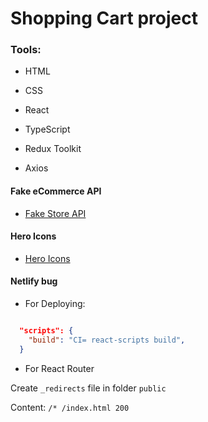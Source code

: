 # Shopping Cart project

### Tools:

- HTML

- CSS

- React

- TypeScript

- Redux Toolkit

- Axios

#### Fake eCommerce API

- [Fake Store API](https://fakestoreapi.com/docs)

#### Hero Icons

- [Hero Icons](https://heroicons.com/)

#### Netlify bug

- For Deploying:

```json

  "scripts": {
    "build": "CI= react-scripts build",
  }
```

- For React Router

Create `_redirects` file in folder `public`

Content: `/* /index.html 200`
